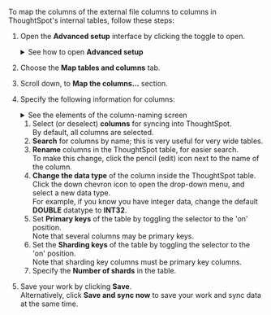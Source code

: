 To map the columns of the external file columns to columns in ThoughtSpot's internal tables, follow these steps:

1. Open the **Advanced setup** interface by clicking the toggle to open.
   <details>
     <summary>See how to  open <strong>Advanced setup</strong></summary>
     <p>
      <img src="../../images/dataflow-advanced-setup.png" alt="Open Advanced setup" /></p>
    </details>

2. Choose the **Map tables and columns** tab.

3. Scroll down, to **Map the columns...** section.

4. Specify the following information for columns:

   <details>
     <summary>See the elements of the column-naming screen</summary>
      <p>
      <img src="../../images/dataflow-map-columns-applications.png" alt="Map columns" /></p>
   </details>

   1. Select (or deselect) **columns** for syncing into ThoughtSpot.<br/>By default, all columns are selected.
   2. **Search** for columns by name; this is very useful for very wide tables.
   3. **Rename** columns in the ThoughtSpot table, for easier search.<br/>To make this change, click the pencil (edit) icon next to the name of the column.
   4. **Change the data type** of the column inside the ThoughtSpot table.<br/>Click the down chevron icon to open the drop-down menu, and select a new data type.<br/>For example, if you know you have integer data, change the default **DOUBLE** datatype to **INT32**.
   5. Set **Primary keys** of the table by toggling the selector to the 'on' position.<br/>Note that several columns may be primary keys.
   6. Set the **Sharding keys** of the table by toggling the selector to the 'on' position.<br/>Note that sharding key columns must be primary key columns.
   7. Specify the **Number of shards** in the table.

5. Save your work by clicking **Save**.<br/>Alternatively, click **Save and sync now** to save your work and sync data at the same time.
